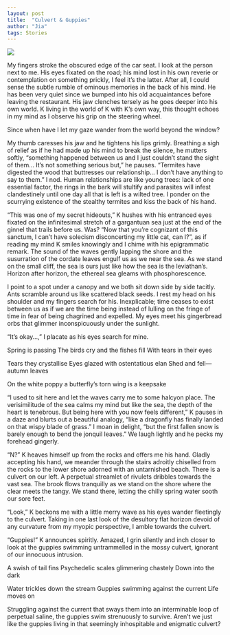 ```yaml
---
layout: post
title:  "Culvert & Guppies"
author: "Jia"
tags: Stories
---
```


<img src="https://images.unsplash.com/photo-1603652213202-417328c363f2?ixlib=rb-1.2.1&ixid=MnwxMjA3fDB8MHxwaG90by1wYWdlfHx8fGVufDB8fHx8&auto=format&fit=crop&w=1051&q=80">

My fingers stroke the obscured edge of the car seat. I look at the person next to me. His eyes fixated on the road; his mind lost in his own reverie or contemplation on something prickly, I feel it’s the latter. After all, I could sense the subtle rumble of ominous memories in the back of his mind. He has been very quiet since we bumped into his old acquaintances before leaving the restaurant. His jaw clenches tersely as he goes deeper into his own world. K living in the world of K with K’s own way, this thought echoes in my mind as I observe his grip on the steering wheel. 

Since when have I let my gaze wander from the world beyond the window?

My thumb caresses his jaw and he tightens his lips grimly. Breathing a sigh of relief as if he had made up his mind to break the silence, he mutters softly, “something happened between us and I just couldn’t stand the sight of them… It’s not something serious but,” he pauses. “Termites have digested the wood that buttresses our relationship… I don’t have anything to say to them.” I nod. Human relationships are like young trees: lack of one essential factor, the rings in the bark will stultify and parasites will infest clandestinely until one day all that is left is a wilted tree. I ponder on the scurrying existence of the stealthy termites and kiss the back of his hand.

“This was one of my secret hideouts,” K hushes with his entranced eyes fixated on the infinitesimal stretch of a gargantuan sea just at the end of the ginnel that trails before us. Was? “Now that you’re cognizant of this sanctum, I can’t have solecism disconcerting my little cat, can I?”, as if reading my mind K smiles knowingly and I chime with his epigrammatic remark. The sound of the waves gently lapping the shore and the susurration of the cordate leaves engulf us as we near the sea. As we stand on the small cliff, the sea is ours just like how the sea is the leviathan’s. Horizon after horizon, the ethereal sea gleams with phosphorescence. 

I point to a spot under a canopy and we both sit down side by side tacitly. Ants scramble around us like scattered black seeds. I rest my head on his shoulder and my fingers search for his. Inexplicable; time ceases to exist between us as if we are the time being instead of lulling on the fringe of time in fear of being chagrined and expelled. My eyes meet his gingerbread orbs that glimmer inconspicuously under the sunlight. 

“It’s okay…,” I placate as his eyes search for mine. 

Spring is passing
The birds cry and the fishes fill
With tears in their eyes

Tears they crystallise
Eyes glazed with ostentatious elan
Shed and fell—autumn leaves

On the white poppy
a butterfly’s torn wing
is a keepsake


“I used to sit here and let the waves carry me to some halcyon place. The verisimilitude of the sea calms my mind but like the sea, the depth of the heart is tenebrous. But being here with you now feels different,” K pauses in a daze and blurts out a beautiful analogy, “like a dragonfly has finally landed on that wispy blade of grass.” I moan in delight, “but the first fallen snow is barely enough to bend the jonquil leaves.” We laugh lightly and he pecks my forehead gingerly. 

“N?” K heaves himself up from the rocks and offers me his hand. Gladly accepting his hand, we meander through the stairs adroitly chiselled from the rocks to the lower shore adorned with an untarnished beach. There is a culvert on our left. A perpetual streamlet of rivulets dribbles towards the vast sea. The brook flows tranquilly as we stand on the shore where the clear meets the tangy. We stand there, letting the chilly spring water sooth our sore feet.

“Look,” K beckons me with a little merry wave as his eyes wander fleetingly to the culvert. Taking in one last look of the desultory flat horizon devoid of any curvature from my myopic perspective, I amble towards the culvert. 

“Guppies!” K announces spiritly. Amazed, I grin silently and inch closer to look at the guppies swimming untrammelled in the mossy culvert, ignorant of our innocuous intrusion. 

A swish of tail fins
Psychedelic scales glimmering chastely
Down into the dark

Water trickles down the stream
Guppies swimming against the current
Life moves on

Struggling against the current that sways them into an interminable loop of perpetual saline, the guppies swim strenuously to survive. Aren’t we just like the guppies living in that seemingly inhospitable and enigmatic culvert?
